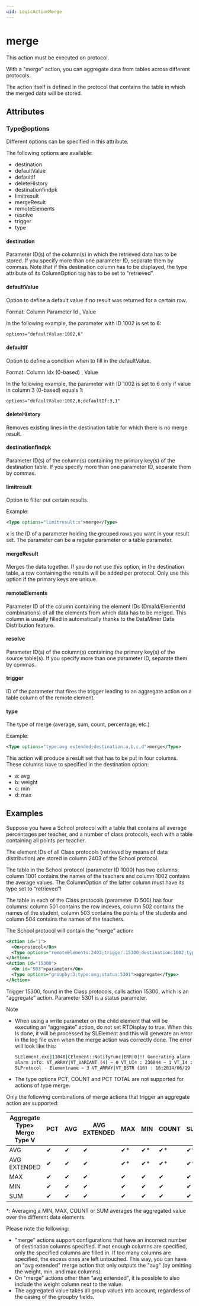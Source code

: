 ```yaml
---
uid: LogicActionMerge
---
```


# merge

This action must be executed on protocol.

With a "merge" action, you can aggregate data from tables across different protocols.

The action itself is defined in the protocol that contains the table in which the merged data will be stored.

## Attributes

### Type@options

Different options can be specified in this attribute.

The following options are available:

- destination
- defaultValue
- defaultIf
- deleteHistory
- destinationfindpk
- limitresult
- mergeResult
- remoteElements
- resolve
- trigger
- type

#### destination

Parameter ID(s) of the column(s) in which the retrieved data has to be stored. If you specify more than one parameter ID, separate them by commas. Note that if this destination column has to be displayed, the type attribute of its ColumnOption tag has to be set to “retrieved”.

#### defaultValue

Option to define a default value if no result was returned for a certain row.

Format: Column Parameter Id , Value

In the following example, the parameter with ID 1002 is set to 6:

```xml
options="defaultValue:1002,6"
```

#### defaultIf

Option to define a condition when to fill in the defaultValue.

Format: Column Idx (0-based) , Value

In the following example, the parameter with ID 1002 is set to 6 only if value in column 3 (0-based) equals 1:

```xml
options="defaultValue:1002,6;defaultIf:3,1"
```

#### deleteHistory

Removes existing lines in the destination table for which there is no merge result.

#### destinationfindpk

Parameter ID(s) of the column(s) containing the primary key(s) of the destination table. If you specify more than one parameter ID, separate them by commas.

#### limitresult

Option to filter out certain results.

Example:<!-- RN 5071 -->

```xml
<Type options="limitresult:x">merge</Type>
```

x is the ID of a parameter holding the grouped rows you want in your result set. The parameter can be a regular parameter or a table parameter.

#### mergeResult

Merges the data together. If you do not use this option, in the destination table, a row containing the results will be added per protocol. Only use this option if the primary keys are unique.

#### remoteElements

Parameter ID of the column containing the element IDs (DmaId/ElementId combinations) of all the elements from which data has to be merged. This column is usually filled in automatically thanks to the DataMiner Data Distribution feature.

#### resolve

Parameter ID(s) of the column(s) containing the primary key(s) of the source table(s). If you specify more than one parameter ID, separate them by commas.

#### trigger

ID of the parameter that fires the trigger leading to an aggregate action on a table column of the remote element.

#### type

The type of merge (average, sum, count, percentage, etc.)

Example:<!-- RN 5071 -->

```xml
<Type options="type:avg extended;destination:a,b,c,d">merge</Type>
```

This action will produce a result set that has to be put in four columns. These columns have to specified in the destination option:

- a: avg
- b: weight
- c: min
- d: max

## Examples

Suppose you have a School protocol with a table that contains all average percentages per teacher, and a number of class protocols, each with a table containing all points per teacher.

The element IDs of all Class protocols (retrieved by means of data distribution) are stored in column 2403 of the School protocol.

The table in the School protocol (parameter ID 1000) has two columns: column 1001 contains the names of the teachers and column 1002 contains the average values. The ColumnOption of the latter column must have its type set to “retrieved”!

The table in each of the Class protocols (parameter ID 500) has four columns: column 501 contains the row indexes, column 502 contains the names of the student, column 503 contains the points of the students and column 504 contains the names of the teachers.

The School protocol will contain the “merge” action:

```xml
<Action id="1">
  <On>protocol</On>
  <Type options="remoteElements:2403;trigger:15300;destination:1002;type:avg; destinationfindpk=1001;resolve:504">merge</Type>
</Action>
<Action id="15300">
  <On id="503">parameter</On>
  <Type options="groupby:3;type:avg;status:5301">aggregate</Type>
</Action>
```

Trigger 15300, found in the Class protocols, calls action 15300, which is an “aggregate” action. Parameter 5301 is a status parameter.

> [!NOTE]
>
> - When using a write parameter on the child element that will be executing an “aggregate” action, do not set RTDisplay to true. When this is done, it will be processed by SLElement and this will generate an error in the log file even when the merge action was correctly done. The error will look like this:
>
>   ```bash
>   SLElement.exe|11040|CElement::NotifyFunc|ERR|0|!! Generating alarm on an unknown parameter (0)
>   alarm info: VT_ARRAY|VT_VARIANT (4) ~ 0 VT_UI4 : 236844 ~ 1 VT_I4 : 0 ~ 2 VT_BSTR :
>   SLProtocol - Elementname ~ 3 VT_ARRAY|VT_BSTR (16) : 16;2014/06/19 12:08:23;13;5;;0;5;11;2910;;0;;;;16;
>   ```
>
> - The type options PCT, COUNT and PCT TOTAL are not supported for actions of type merge.

Only the following combinations of merge actions that trigger an aggregate action are supported:

|Aggregate Type> Merge Type V|PCT|AVG|AVG EXTENDED|MAX|MIN|COUNT|SUM|PCT TOTAL|
|--- |--- |--- |--- |--- |--- |--- |--- |--- |
|AVG|&#10004;|&#10004;|&#10004;|&#10004;\*|&#10004;\*|&#10004;\*|&#10004;\*|&#10004;|
|AVG EXTENDED|&#10004;|&#10004;|&#10004;|&#10004;\*|&#10004;\*|&#10004;\*|&#10004;\*|&#10004;|
|MAX|&#10004;|&#10004;|&#10004;|&#10004;|&#10004;|&#10004;|&#10004;|&#10004;|
|MIN|&#10004;|&#10004;|&#10004;|&#10004;|&#10004;|&#10004;|&#10004;|&#10004;|
|SUM|&#10004;|&#10004;|&#10004;|&#10004;|&#10004;|&#10004;|&#10004;|&#10004;|

\*: Averaging a MIN, MAX, COUNT or SUM averages the aggregated value over the different data elements.

Please note the following:

- "merge" actions support configurations that have an incorrect number of destination columns specified. If not enough columns are specified, only the specified columns are filled in. If too many columns are specified, the excess ones are left untouched. This way, you can have an "avg extended" merge action that only outputs the "avg" (by omitting the weight, min, and max columns).
- On "merge" actions other than "avg extended", it is possible to also include the weight column next to the value.
- The aggregated value takes all group values into account, regardless of the casing of the groupby fields.
